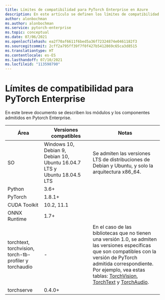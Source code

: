 ```yaml
---
title: Límites de compatibilidad para PyTorch Enterprise en Azure
description: En este artículo se definen los límites de compatibilidad para PyTorch Enterprise.
author: alonbochman
ms.author: alonbochman
ms.service: pytorch-enterprise
ms.topic: conceptual
ms.date: 07/06/2021
ms.openlocfilehash: ea2f70af6611f6bed5a36f72324874e0461182f3
ms.sourcegitcommit: 2cff2a795ff39f7f0f427b5412869c65ca3d8515
ms.translationtype: HT
ms.contentlocale: es-ES
ms.lasthandoff: 07/10/2021
ms.locfileid: "113598790"
---
```

# <a name="support-boundaries-for-pytorch-enterprise"></a>Límites de compatibilidad para PyTorch Enterprise

En este breve documento se describen los módulos y los componentes admitidos en Pytorch Enterprise.


|Área|Versiones compatibles|Notas|
|----|----|----|
|SO|Windows 10, Debian 9, Debian 10, Ubuntu 16.04.7 LTS y Ubuntu 18.04.5 LTS|Se admiten las versiones LTS de distribuciones de Debian y Ubuntu, y solo la arquitectura x86_64.|
|Python|3.6+||
|PyTorch|1.8.1+||
|CUDA Toolkit|10.2, 11.1||
|ONNX Runtime|1.7+||
|torchtext, torchvision, torch-tb-profiler y torchaudio| - |En el caso de las bibliotecas que no tienen una versión 1.0, se admiten las versiones específicas que son compatibles con la versión de PyTorch admitida correspondiente. Por ejemplo, vea estas tablas: [TorchVision](https://github.com/pytorch/vision#installation), [TorchText](https://github.com/pytorch/text#installation) y [TorchAudio](https://github.com/pytorch/audio/#dependencies).|
|torchserve|0.4.0+||
